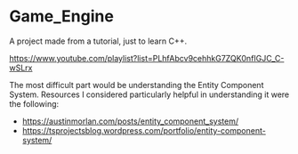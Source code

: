 # Game_Engine
A project made from a tutorial, just to learn C++.

https://www.youtube.com/playlist?list=PLhfAbcv9cehhkG7ZQK0nfIGJC_C-wSLrx

The most difficult part would be understanding the Entity Component System.
Resources I considered particularly helpful in understanding it were the following:
- https://austinmorlan.com/posts/entity_component_system/
- https://tsprojectsblog.wordpress.com/portfolio/entity-component-system/
